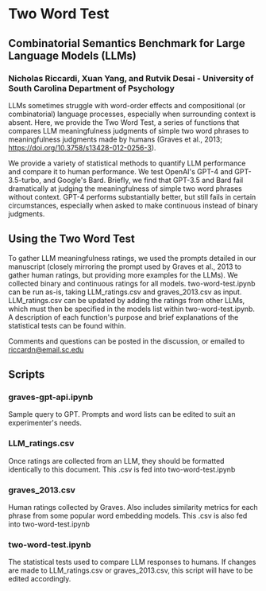 # Two Word Test
## Combinatorial Semantics Benchmark for Large Language Models (LLMs)
### Nicholas Riccardi, Xuan Yang, and Rutvik Desai - University of South Carolina Department of Psychology

LLMs sometimes struggle with word-order effects and compositional (or combinatorial) language processes, especially when surrounding context is absent. Here, we provide the Two Word Test, a series of functions that compares LLM meaningfulness judgments of simple two word phrases to meaningfulness judgments made by humans (Graves et al., 2013; https://doi.org/10.3758/s13428-012-0256-3).

We provide a variety of statistical methods to quantify LLM performance and compare it to human performance. We test OpenAI's GPT-4 and GPT-3.5-turbo, and Google's Bard. Briefly, we find that GPT-3.5 and Bard fail dramatically at judging the meaningfulness of simple two word phrases without context. GPT-4 performs substantially better, but still fails in certain circumstances, especially when asked to make continuous instead of binary judgments.

## Using the Two Word Test

To gather LLM meaningfulness ratings, we used the prompts detailed in our manuscript (closely mirroring the prompt used by Graves et al., 2013 to gather human ratings, but providing more examples for the LLMs). We collected binary and continuous ratings for all models. two-word-test.ipynb can be run as-is, taking LLM_ratings.csv and graves_2013.csv as input. LLM_ratings.csv can be updated by adding the ratings from other LLMs, which must then be specified in the models list within two-word-test.ipynb. A description of each function's purpose and brief explanations of the statistical tests can be found within.

Comments and questions can be posted in the discussion, or emailed to riccardn@email.sc.edu

## Scripts

### graves-gpt-api.ipynb

Sample query to GPT. Prompts and word lists can be edited to suit an experimenter's needs.

### LLM_ratings.csv

Once ratings are collected from an LLM, they should be formatted identically to this document. This .csv is fed into two-word-test.ipynb

### graves_2013.csv

Human ratings collected by Graves. Also includes similarity metrics for each phrase from some popular word embedding models. This .csv is also fed into two-word-test.ipynb

### two-word-test.ipynb

The statistical tests used to compare LLM responses to humans. If changes are made to LLM_ratings.csv or graves_2013.csv, this script will have to be edited accordingly.
